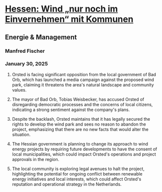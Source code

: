 # [Hessen: Wind „nur noch im Einvernehmen“ mit Kommunen](https://advance.lexis.com/api/document?collection=news&id=urn:contentItem:6F14-2SN3-RSBK-B489-00000-00&context=1519360)
## Energie & Management
### Manfred Fischer
### January 30, 2025

1. Orsted is facing significant opposition from the local government of Bad Orb, which has launched a media campaign against the proposed wind park, claiming it threatens the area's natural landscape and community values.

2. The mayor of Bad Orb, Tobias Weisbecker, has accused Orsted of disregarding democratic processes and the concerns of local citizens, indicating a strong sentiment against the company's plans.

3. Despite the backlash, Orsted maintains that it has legally secured the rights to develop the wind park and sees no reason to abandon the project, emphasizing that there are no new facts that would alter the situation.

4. The Hessian government is planning to change its approach to wind energy projects by requiring future developments to have the consent of local municipalities, which could impact Orsted's operations and project approvals in the region. 

5. The local community is exploring legal avenues to halt the project, highlighting the potential for ongoing conflict between renewable energy initiatives and local interests, which could affect Orsted's reputation and operational strategy in the Netherlands.